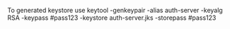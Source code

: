 To generated keystore use
keytool -genkeypair -alias auth-server -keyalg RSA -keypass #pass123 -keystore auth-server.jks -storepass #pass123